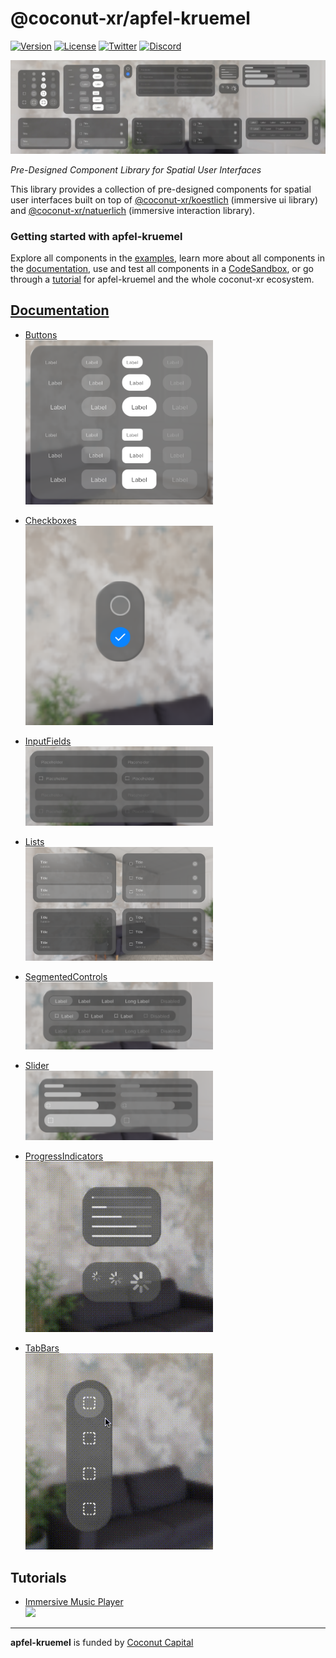 # @coconut-xr/apfel-kruemel

[![Version](https://img.shields.io/npm/v/@coconut-xr/apfel-kruemel?style=flat-square)](https://npmjs.com/package/@coconut-xr/apfel-kruemel)
[![License](https://img.shields.io/github/license/coconut-xr/apfel-kruemel.svg?style=flat-square)](https://github.com/coconut-xr/apfel-kruemel/blob/master/LICENSE)
[![Twitter](https://img.shields.io/twitter/follow/coconut_xr?style=flat-square)](https://twitter.com/coconut_xr)
[![Discord](https://img.shields.io/discord/1087727032240185424?style=flat-square&label=discord)](https://discord.gg/RbyaXJJaJM)

![header image](./docs/images/header.jpg)

*Pre-Designed Component Library for Spatial User Interfaces*

This library provides a collection of pre-designed components for spatial user interfaces built on top of [@coconut-xr/koestlich](https://github.com/coconut-xr/koestlich) (immersive ui library) and [@coconut-xr/natuerlich](https://github.com/coconut-xr/natuerlich) (immersive interaction library).

### Getting started with apfel-kruemel

Explore all components in the [examples](https://coconut-xr.github.io/apfel-kruemel/examples/), learn more about all components in the [documentation](https://coconut-xr.github.io/apfel-kruemel/docs/), use and test all components in a [CodeSandbox](https://codesandbox.io/s/apfel-kruemel-examples-ld9xk5?file=/src/pages/Buttons.tsx), or go through a [tutorial](https://github.com/coconut-xr/getting-started) for apfel-kruemel and the whole coconut-xr ecosystem.


## [Documentation](https://coconut-xr.github.io/apfel-kruemel/docs/)

* [Buttons<br><img src="./docs/images/labelButton.png"  width="300">
](https://coconut-xr.github.io/apfel-kruemel/docs/#/buttons)

* [Checkboxes<br><img src="./docs/images/checkbox.png"  width="300">](https://coconut-xr.github.io/apfel-kruemel/docs/#/checkboxes)

* [InputFields<br><img src="./docs/images/inputFields.png"  width="300">](https://coconut-xr.github.io/apfel-kruemel/docs/#/inputFields)

* [Lists<br><img src="./docs/images/lists.png"  width="300">](https://coconut-xr.github.io/apfel-kruemel/docs/#/lists)

* [SegmentedControls<br><img src="./docs/images/segmentedControls.png"  width="300">](https://coconut-xr.github.io/apfel-kruemel/docs/#/segmentedControls)

* [Slider<br><img src="./docs/images/sliders.png"  width="300">](https://coconut-xr.github.io/apfel-kruemel/docs/#/slider)

* [ProgressIndicators<br><img src="./docs/images/progress.gif"  width="300">](https://coconut-xr.github.io/apfel-kruemel/docs/#/progressIndicators)

* [TabBars<br><img src="./docs/images/tabBar.gif"  width="300">](https://coconut-xr.github.io/apfel-kruemel/docs/#/tabBars)

## Tutorials

- [Immersive Music Player<br><img src="./docs/images/mini-player.gif"  width="300">](https://github.com/coconut-xr/getting-started)

---

**apfel-kruemel** is funded by [Coconut Capital](https://coconut.capital/)

